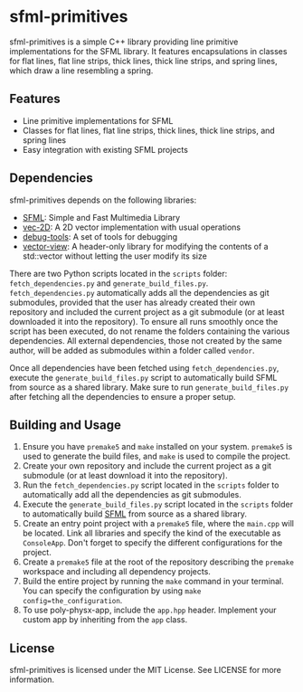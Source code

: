 # sfml-primitives

sfml-primitives is a simple C++ library providing line primitive implementations for the SFML library. It features encapsulations in classes for flat lines, flat line strips, thick lines, thick line strips, and spring lines, which draw a line resembling a spring.

## Features

- Line primitive implementations for SFML
- Classes for flat lines, flat line strips, thick lines, thick line strips, and spring lines
- Easy integration with existing SFML projects

## Dependencies

sfml-primitives depends on the following libraries:

- [SFML](https://github.com/Ismael99Bueno/SFML): Simple and Fast Multimedia Library
- [vec-2D](https://github.com/Ismael99Bueno/vec-2D): A 2D vector implementation with usual operations
- [debug-tools](https://github.com/Ismael99Bueno/debug-tools): A set of tools for debugging
- [vector-view](https://github.com/Ismael99Bueno/vector-view): A header-only library for modifying the contents of a std::vector without letting the user modify its size

There are two Python scripts located in the `scripts` folder: `fetch_dependencies.py` and `generate_build_files.py`. `fetch_dependencies.py` automatically adds all the dependencies as git submodules, provided that the user has already created their own repository and included the current project as a git submodule (or at least downloaded it into the repository). To ensure all runs smoothly once the script has been executed, do not rename the folders containing the various dependencies. All external dependencies, those not created by the same author, will be added as submodules within a folder called `vendor`.

Once all dependencies have been fetched using `fetch_dependencies.py`, execute the `generate_build_files.py` script to automatically build SFML from source as a shared library. Make sure to run `generate_build_files.py` after fetching all the dependencies to ensure a proper setup.


## Building and Usage

1. Ensure you have `premake5` and `make` installed on your system. `premake5` is used to generate the build files, and `make` is used to compile the project.
2. Create your own repository and include the current project as a git submodule (or at least download it into the repository).
3. Run the `fetch_dependencies.py` script located in the `scripts` folder to automatically add all the dependencies as git submodules.
4. Execute the `generate_build_files.py` script located in the `scripts` folder to automatically build [SFML](https://github.com/Ismael99Bueno/SFML) from source as a shared library.
5. Create an entry point project with a `premake5` file, where the `main.cpp` will be located. Link all libraries and specify the kind of the executable as `ConsoleApp`. Don't forget to specify the different configurations for the project.
6. Create a `premake5` file at the root of the repository describing the `premake` workspace and including all dependency projects.
7. Build the entire project by running the `make` command in your terminal. You can specify the configuration by using `make config=the_configuration`.
8. To use poly-physx-app, include the `app.hpp` header. Implement your custom app by inheriting from the `app` class.

## License

sfml-primitives is licensed under the MIT License. See LICENSE for more information.
